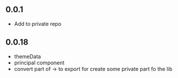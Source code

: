 ## 0.0.1

* Add to private repo
## 0.0.18

* themeData
* principal component
* convert part of -> to export for create some private part fo the lib
